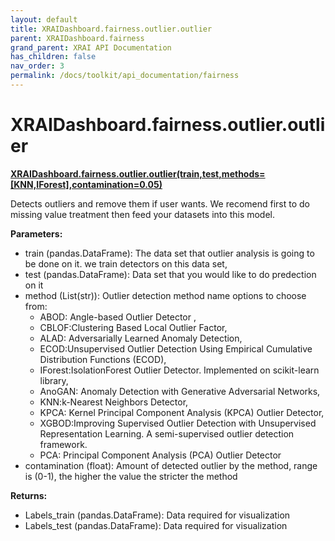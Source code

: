 ```yaml
---
layout: default
title: XRAIDashboard.fairness.outlier.outlier
parent: XRAIDashboard.fairness
grand_parent: XRAI API Documentation
has_children: false
nav_order: 3
permalink: /docs/toolkit/api_documentation/fairness
---
```


# XRAIDashboard.fairness.outlier.outlier
**[XRAIDashboard.fairness.outlier.outlier(train,test,methods=[KNN,IForest],contamination=0.05)](https://github.com/gaberamolete/XRAIDashboard/blob/main/fairness/outlier.py)**


Detects outliers and remove them if user wants. We recomend first to do missing value treatment then feed your datasets into this model.


**Parameters:**
- train (pandas.DataFrame): The data set that outlier analysis is going to be done on it. we train detectors on this data set,
- test (pandas.DataFrame): Data set that you would like to do predection on it
- method (List(str)): Outlier detection method name options to choose from:
    - ABOD: Angle-based Outlier Detector ,
    - CBLOF:Clustering Based Local Outlier Factor,
    - ALAD: Adversarially Learned Anomaly Detection,
    - ECOD:Unsupervised Outlier Detection Using Empirical Cumulative Distribution Functions (ECOD),
    - IForest:IsolationForest Outlier Detector. Implemented on scikit-learn library,
    - AnoGAN: Anomaly Detection with Generative Adversarial Networks,
    - KNN:k-Nearest Neighbors Detector,
    - KPCA: Kernel Principal Component Analysis (KPCA) Outlier Detector,
    - XGBOD:Improving Supervised Outlier Detection with Unsupervised Representation Learning. A semi-supervised outlier detection framework.
    - PCA: Principal Component Analysis (PCA) Outlier Detector
- contamination (float): Amount of detected outlier by the method, range is (0-1), the higher the value the stricter the method

**Returns:**
- Labels_train (pandas.DataFrame): Data required for visualization
- Labels_test (pandas.DataFrame): Data required for visualization
